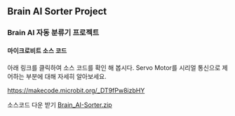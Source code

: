 ## Brain AI Sorter Project
### Brain AI 자동 분류기 프로젝트

#### 마이크로비트 소스 코드
아래 링크를 클릭하여 소스 코드를 확인 해 봅시다. Servo Motor를 시리얼 통신으로 제어하는 부분에 대해 자세히 알아보세요.

https://makecode.microbit.org/_DT9fPw8izbHY


소스코드 다운 받기
[Brain_AI-Sorter.zip](https://github.com/BrainAI-Lab/AI-Project/files/8481182/Brain_AI-Sorter.zip)



